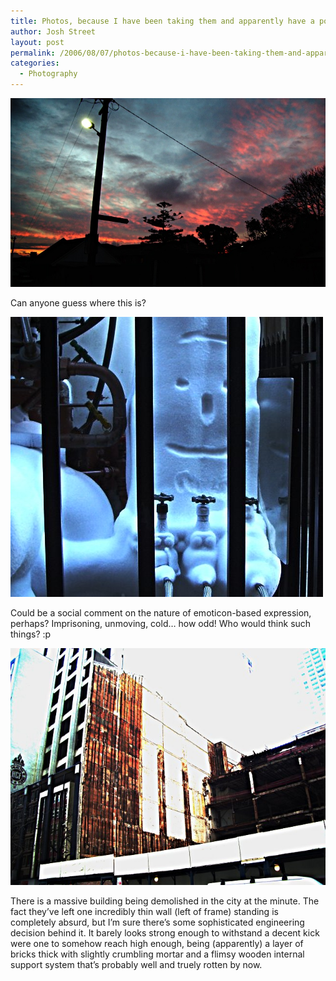 ```yaml
---
title: Photos, because I have been taking them and apparently have a populist streak
author: Josh Street
layout: post
permalink: /2006/08/07/photos-because-i-have-been-taking-them-and-apparently-have-a-populist-streak/
categories:
  - Photography
---
```

![Sunset in surburban backstreets][1]

Can anyone guess where this is?

![An emoticon scratched into a tank of liquid oxygen][2]

Could be a social comment on the nature of emoticon-based expression, perhaps? Imprisoning, unmoving, cold&#8230; how odd! Who would think such things? :p

![Demolition of a building in Sydney with one wall remaining][3]

There is a massive building being demolished in the city at the minute. The fact they&#8217;ve left one incredibly thin wall (left of frame) standing is completely absurd, but I&#8217;m sure there&#8217;s some sophisticated engineering decision behind it. It barely looks strong enough to withstand a decent kick were one to somehow reach high enough, being (apparently) a layer of bricks thick with slightly crumbling mortar and a flimsy wooden internal support system that&#8217;s probably well and truely rotten by now.

 [1]: /blog/wp-content/2006/08/sunset-ignition.jpg
 [2]: /blog/wp-content/2006/08/frozenemoticon.jpg
 [3]: /blog/wp-content/2006/08/demolition-wallfragment.jpg